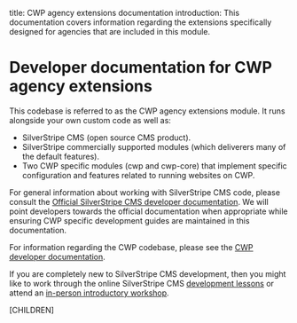 title: CWP agency extensions documentation
introduction: This documentation covers information regarding the extensions specifically designed for agencies that are included in this module.

# Developer documentation for CWP agency extensions

This codebase is referred to as the CWP agency extensions module. It runs alongside your own custom code as well as:
 
 * SilverStripe CMS (open source CMS product).
 * SilverStripe commercially supported modules (which deliverers many of the default features). 
 * Two CWP specific modules (cwp and cwp-core) that implement specific configuration and features related to running websites on CWP.

For general information about working with SilverStripe CMS code, please consult the
[Official SilverStripe CMS developer documentation](https://docs.silverstripe.org/). 
We will point developers towards the official documentation when appropriate while ensuring CWP specific development guides are maintained in this documentation.

For information regarding the CWP codebase, please see the [CWP developer documentation](https://www.cwp.govt.nz/developer-docs).

If you are completely new to SilverStripe CMS development, then you might like
to work through the online SilverStripe CMS [development lessons](https://www.silverstripe.org/learn/lessons/) or attend an [in-person introductory workshop](http://www.silverstripe.com/what-we-do/services/training/#jumpstart-course/).

[CHILDREN]
